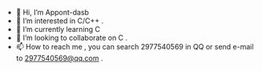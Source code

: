 - 👋 Hi, I’m Appont-dasb
- 👀 I’m interested in C/C++ .
- 🌱 I’m currently learning C
- 💞️ I’m looking to collaborate on C .
- 📫 How to reach me , you can search 2977540569 in QQ or send e-mail to 2977540569@qq.com .

<!---
Appont-dasb/Appont-dasb is a ✨ special ✨ repository because its `README.md` (this file) appears on your GitHub profile.
You can click the Preview link to take a look at your changes.
--->
